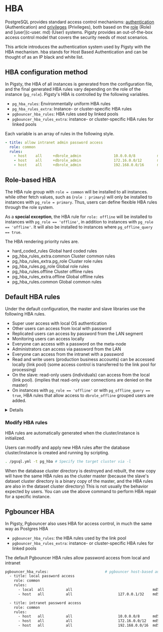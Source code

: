 # HBA

PostgreSQL provides standard access control mechanisms: [authentication](c-auth.md) (Authentication) and [privileges](c-privilege.md) (Privileges), both based on the [role](c-user.md) (Role) and [user](c-user. md) (User) systems. Pigsty provides an out-of-the-box access control model that covers the security needs of most scenarios.

This article introduces the authentication system used by Pigsty with the HBA mechanism. hba stands for Host Based Authentication and can be thought of as an IP black and white list.

## HBA configuration method

In Pigsty, the HBA of all instances is generated from the configuration file, and the final generated HBA rules vary depending on the role of the instance (`pg_role`).
Pigsty's HBA is controlled by the following variables.

* `pg_hba_rules`: Environmentally uniform HBA rules
* `pg_hba_rules_extra`: Instance- or cluster-specific HBA rules
* `pgbouncer_hba_rules`: HBA rules used by linked pools
* `pgbouncer_hba_rules_extra`: instance- or cluster-specific HBA rules for linked pools

Each variable is an array of rules in the following style.

```yaml
- title: allow intranet admin password access
  role: common
  rules:
    - host    all     +dbrole_admin               10.0.0.0/8          md5
    - host    all     +dbrole_admin               172.16.0.0/12       md5
    - host    all     +dbrole_admin               192.168.0.0/16      md5
```


## Role-based HBA

The HBA rule group with `role = common` will be installed to all instances.
while other fetch values, such as (`role : primary`) will only be installed to instances with `pg_role = primary`.
Thus, users can define flexible HBA rules through the role system.

As a **special exception**, the HBA rule for `role: offline` will be installed to instances with `pg_role == 'offline'`, in addition to instances with `pg_role == 'offline'`.
It will also be installed to instances where `pg_offline_query == true`.

The HBA rendering priority rules are.

* hard_coded_rules Global hard coded rules
* pg_hba_rules_extra.common Cluster common rules
* pg_hba_rules_extra.pg_role Cluster role rules
* pg_hba_rules.pg_role Global role rules
* pg_hba_rules.offline Cluster offline rules
* pg_hba_rules_extra.offline Global offline rules
* pg_hba_rules.common Global common rules


## Default HBA rules

Under the default configuration, the master and slave libraries use the following HBA rules.

* Super user access with local OS authentication
* Other users can access from local with password
* Replicated users can access by password from the LAN segment
* Monitoring users can access locally
* Everyone can access with a password on the meta-node
* Administrators can access via password from the LAN
* Everyone can access from the intranet with a password
* Read and write users (production business accounts) can be accessed locally (link pool)
  (some access control is transferred to the link pool for processing)
* On the slave: read-only users (individuals) can access from the local (link pool).
  (implies that read-only user connections are denied on the master)
* On instances with `pg_role == 'offline'` or with `pg_offline_query == true`, HBA rules that allow access to `dbrole_offline` grouped users are added.

<details>

```ini
#==============================================================#
# Default HBA
#==============================================================#
# allow local su with ident"
local   all             postgres                               ident
local   replication     postgres                               ident

# allow local user password access
local   all             all                                    md5

# allow local/intranet replication with password
local   replication     replicator                              md5
host    replication     replicator         127.0.0.1/32         md5
host    all             replicator         10.0.0.0/8           md5
host    all             replicator         172.16.0.0/12        md5
host    all             replicator         192.168.0.0/16       md5
host    replication     replicator         10.0.0.0/8           md5
host    replication     replicator         172.16.0.0/12        md5
host    replication     replicator         192.168.0.0/16       md5

# allow local role monitor with password
local   all             dbuser_monitor                          md5
host    all             dbuser_monitor      127.0.0.1/32        md5

#==============================================================#
# Extra HBA
#==============================================================#
# add extra hba rules here




#==============================================================#
# primary HBA
#==============================================================#


#==============================================================#
# special HBA for instance marked with 'pg_offline_query = true'
#==============================================================#



#==============================================================#
# Common HBA
#==============================================================#
#  allow meta node password access
host    all     all                         10.10.10.10/32      md5

#  allow intranet admin password access
host    all     +dbrole_admin               10.0.0.0/8          md5
host    all     +dbrole_admin               172.16.0.0/12       md5
host    all     +dbrole_admin               192.168.0.0/16      md5

#  allow intranet password access
host    all             all                 10.0.0.0/8          md5
host    all             all                 172.16.0.0/12       md5
host    all             all                 192.168.0.0/16      md5

#  allow local read/write (local production user via pgbouncer)
local   all     +dbrole_readonly                                md5
host    all     +dbrole_readonly           127.0.0.1/32         md5





#==============================================================#
# Ad Hoc HBA
#===========================================================
```

</details>




### Modify HBA rules

HBA rules are automatically generated when the cluster/instance is initialized.

Users can modify and apply new HBA rules after the database cluster/instance is created and running by scripting.

```bash
. /pgsql.yml -t pg_hba # Specify the target cluster via -l
```
When the database cluster directory is destroyed and rebuilt, the new copy will have the same HBA rules as the cluster master
(because the slave's dataset cluster directory is a binary copy of the master, and the HBA rules are also in the dataset cluster directory)
This is not usually the behavior expected by users. You can use the above command to perform HBA repair for a specific instance.




## Pgbouncer HBA

In Pigsty, Pgbouncer also uses HBA for access control, in much the same way as Postgres HBA

* `pgbouncer_hba_rules`: the HBA rules used by the link pool
* `pgbouncer_hba_rules_extra`: instance- or cluster-specific HBA rules for linked pools

The default Pgbouncer HBA rules allow password access from local and intranet

```bash
pgbouncer_hba_rules:                          # pgbouncer host-based authentication rules
  - title: local password access
    role: common
    rules:
      - local  all          all                                     md5
      - host   all          all                     127.0.0.1/32    md5

  - title: intranet password access
    role: common
    rules:
      - host   all          all                     10.0.0.0/8      md5
      - host   all          all                     172.16.0.0/12   md5
      - host   all          all                     192.168.0.0/16  md5


```